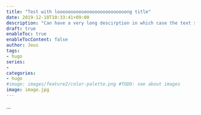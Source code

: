 ```yaml
---
title: "Test with loooooooooooooooooooooooooong title"
date: 2019-12-18T10:33:41+09:00
description: "Can have a very long descirption in which case the text should be cut before the end as we don't want the whole page to be messed up because of a long descirption. It can be annoying and ruiin the layout, even if it should not happen."
draft: true
enableToc: true
enableTocContent: false
author: Jeus
tags:
- hugo
series:
-
categories:
- hugo
#image: images/feature2/color-palette.png #TODO: see about images
image: image.jpg
---
```


...
